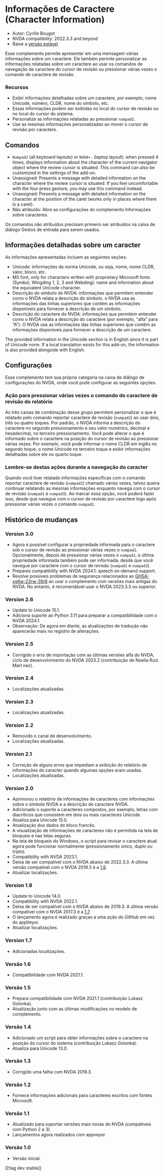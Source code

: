 # Informações de Caractere (Character Information) #

* Autor: Cyrille Bougot
* NVDA compatibility: 2022.3.3 and beyond
* Baixe a [versão estável][1]

Esse complemento permite apresentar em uma mensagem várias informações sobre
um caractere.  Ele também permite personalizar as informações relatadas
sobre um caractere ao usar os comandos de navegação de caractere do cursor
de revisão ou pressionar várias vezes o comando de caractere de revisão.

### Recursos

* Exibir informações detalhadas sobre um caractere, por exemplo, nome
  Unicode, número, CLDR, nome do símbolo, etc.
* Essas informações podem ser exibidas no local do cursor de revisão ou no
  local do cursor do sistema.
* Personalize as informações relatadas ao pressionar `numpad2`.
* Use as mesmas informações personalizadas ao mover o cursor de revisão por
  caractere.

## Comandos

* `Numpad2` (all keyboard layouts) or `NVDA+.` (laptop layout): when pressed
  4 times, displays information about the character of the current navigator
  object where the review cursor is situated. This command can also be
  customized in the settings of the add-on.
* Unassigned: Presents a message with detailed information on the character
  where the review cursor is situated. If you feel uncomfortable with the
  four press gesture, you may use this command instead.
* Unassigned: Presents a message with detailed information on the character
  at the position of the caret (works only in places where there is a
  caret).
* Não atribuído: Abre as configurações do complemento Informações sobre
  caracteres.

Os comandos não atribuídos precisam primeiro ser atribuídos na caixa de
diálogo Gestos de entrada para serem usados.

## Informações detalhadas sobre um caracter

As informações apresentadas incluem as seguintes seções:

* Unicode: informações da norma Unicode, ou seja, nome, nome CLDR, valor,
  bloco, etc.
* MS font, only for characters written with proprietary Microsoft fonts
  (Symbol, Wingding 1, 2, 3 and Webding): name and information about the
  equivalent Unicode character.
* Descrição do símbolo do NVDA: informações que permitem entender como o
  NVDA relata a descrição do símbolo. o NVDA usa as informações das linhas
  superiores que contêm as informações disponíveis para fornecer a descrição
  de um símbolo.
* Descrição do caractere do NVDA: informações que permitem entender como o
  NVDA relata a descrição do caractere (por exemplo, “alfa” para “A”). O
  NVDA usa as informações das linhas superiores que contêm as informações
  disponíveis para fornecer a descrição de um caractere.

The provided information in the Unicode section is in English since it is
part of Unicode norm. If a local translation exists for this add-on, the
information is also provided alongside with English.

## Configurações

Esse complemento tem sua própria categoria na caixa de diálogo de
configurações do NVDA, onde você pode configurar as seguintes opções.

### Ação para pressionar várias vezes o comando do caractere de revisão do relatório

As três caixas de combinação desse grupo permitem personalizar o que é
relatado pelo comando reportar caractere de revisão (`numpad2`) ao usar
dois, três ou quatro toques.  Por padrão, o NVDA informa a descrição do
caractere no segundo pressionamento e seu valor numérico, decimal e
hexadecimal, no terceiro pressionamento.  Você pode alterar o que é
informado sobre o caractere na posição do cursor de revisão ao pressionar
várias vezes.  Por exemplo, você pode informar o nome CLDR em inglês no
segundo toque, o nome Unicode no terceiro toque e exibir informações
detalhadas sobre ele no quarto toque.

### Lembre-se destas ações durante a navegação do caracter

Quando você tiver relatado informações específicas com o comando reportar
caractere de revisão (`numpad2`) chamado várias vezes, talvez queira
continuar relatando as mesmas informações enquanto navega com o cursor de
revisão (`numpad1` e `numpad3`).  Ao marcar essa opção, você poderá fazer
isso, desde que navegue com o cursor de revisão por caractere logo após
pressionar várias vezes o comando `numpad2`.

## Histórico de mudanças

### Version 3.0

* Agora é possível configurar a propriedade informada para o caractere sob o
  cursor de revisão ao pressionar várias vezes o `numpad2`. Opcionalmente,
  depois de pressionar várias vezes o `numpad2`, a última propriedade
  informada também pode ser informada, desde que você navegue por caractere
  com o cursor de revisão (`numpad1` e `numpad3`).
* Prepares compatibility with NVDA 2024.1: speech on-demand support.
* Resolve possíveis problemas de segurança relacionados ao
  [GHSA-xg6w-23rw-39r8][4] ao usar o complemento com versões mais antigas do
  NVDA. No entanto, é recomendável usar o NVDA 2023.3.3 ou superior.

### Version 2.6

* Update to Unicode 15.1.
* Adiciona suporte ao Python 3.11 para preparar a compatibilidade com o NVDA
  2024.1.
* Observação: De agora em diante, as atualizações de tradução não aparecerão
  mais no registro de alterações.

### Version 2.5

* Corrigido o erro de importação com as últimas versões alfa do NVDA, ciclo
  de desenvolvimento do NVDA 2023.2 (contribuição de Noelia Ruiz Mart nez).

### Version 2.4

* Localizações atualizadas.

### Version 2.3

* Localizações atualizadas.

### Version 2.2

* Removido o canal de desenvolvimento.
* Localizações atualizadas.

### Version 2.1

* Correção de alguns erros que impediam a exibição do relatório de
  informações do caracter quando algumas opções eram usadas.
* Localizações atualizadas.

### Version 2.0


* Aprimorou o relatório de informações de caracteres com informações sobre o
  símbolo NVDA e a descrição do caractere NVDA.
* Adicionado o suporte a caracteres compostos, por exemplo, letras com
  diacríticos que consistem em dois ou mais caracteres Unicode.
* Atualiza para Unicode 15.0.
* Atualização dos dados do bloco francês.
* A visualização de informações de caracteres não é permitida na tela de
  bloqueio e nas telas seguras.
* Na tela de bloqueio do Windows, o script para revisar o caractere atual
  agora pode funcionar normalmente (pressionamento único, duplo ou triplo).
* Compatibility with NVDA 2023.1.
* Deixa de ser compatível com o NVDA abaixo de 2022.3.3. A última versão
  compatível com o NVDA 2019.3 é a [1.8][3].
* Atualizar localizações.

### Version 1.8

* Update to Unicode 14.0.
* Compatibility with NVDA 2022.1.
* Deixa de ser compatível com o NVDA abaixo de 2019.3. A última versão
  compatível com o NVDA 2017.3 é a [1.7][2].
* O lançamento agora é realizado graças a uma ação do GitHub em vez do
  appVeyor.
* Atualizar localizações.

### Version 1.7

* Adicionadas localizações.

### Versão 1.6

* Compatibilidade com NVDA 2021.1.

### Versão 1.5

* Prepara compatibilidade com NVDA 2021.1 (contribuição Lukasz Golonka).
* Atualização junto com as últimas modificações no modelo de complemento.

### Versão 1.4

* Adicionado um script para obter informações sobre o caractere na posição
  do cursor do sistema (contribuição Lukasz Golonka).
* Atualiza para Unicode 13.0.

### Versão 1.3

* Corrigido uma falha com NVDA 2019.3.


### Versão 1.2

* Fornece informações adicionais para caracteres escritos com fontes
  Microsoft.


### Versão 1.1

* Atualizado para suportar versões mais novas do NVDA (compatíveis com
  Python 2 e 3)
* Lançamentos agora realizados com appveyor


### Versão 1.0

* Versão inicial.

[[!tag dev stable]]

[1]: https://www.nvaccess.org/addonStore/legacy?file=charInfo

[2]:
https://github.com/CyrilleB79/charInfo/releases/download/V1.7/charInfo-1.7.nvda-addon

[3]:
https://github.com/CyrilleB79/charInfo/releases/download/V1.8/charInfo-1.8.nvda-addon

[4]:
https://github.com/nvaccess/nvda/security/advisories/GHSA-xg6w-23rw-39r8#event-132994
